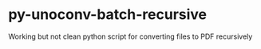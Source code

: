 # py-unoconv-batch-recursive
Working but not clean python script for converting files to PDF recursively
